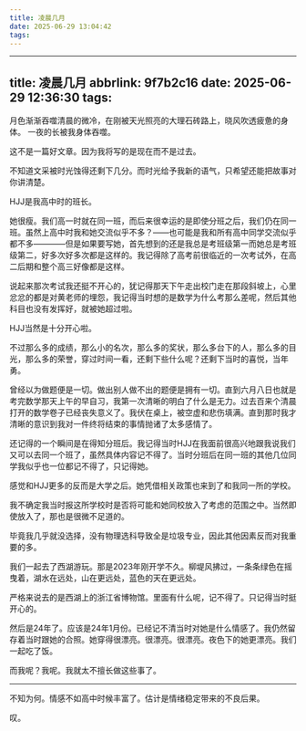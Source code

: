 ```yaml
---
title: 凌晨几月
date: 2025-06-29 13:04:42
tags:
---
```

---
title: 凌晨几月
abbrlink: 9f7b2c16
date: 2025-06-29 12:36:30
tags:
---

月色渐渐吞噬清晨的微冷，在刚被天光照亮的大理石砖路上，晓风吹透疲惫的身体。
一夜的长被我身体吞噬。

这不是一篇好文章。因为我将写的是现在而不是过去。

不知道文采被时光蚀得还剩下几分。而时光给予我新的语气，只希望还能把故事对你讲清楚。

HJJ是我高中时的班长。

她很瘦。我们高一时就在同一班，而后来很幸运的是即使分班之后，我们仍在同一班。虽然上高中时我和她交流似乎不多？——也可能是我和所有高中同学交流似乎都不多————但是如果要写她，首先想到的还是我总是考班级第一而她总是考班级第二，好多次好多次都是这样的。我记得除了高考前很临近的一次考试外，在高二后期和整个高三好像都是这样。

说起来那次考试我还挺不开心的，犹记得那天下午走出校门走在那段斜坡上，心里忿忿的都是对黄老师的埋怨，我记得当时想的是数学为什么考那么差呢，然后其他科目也没有发挥好，就被她超过啦。

HJJ当然是十分开心啦。

不过那么多的成绩，那么小的名次，那么多的奖状，那么多台下的人，那么多的目光，那么多的荣誉，穿过时间一看，还剩下些什么呢？还剩下当时的喜悦，当年勇。

曾经以为做题便是一切。做出别人做不出的题便是拥有一切。直到六月八日也就是考完数学那天上午的早自习，我第一次清晰的明白了什么是无力。过去百来个清晨打开的数学卷子已经丧失意义了。我伏在桌上，被空虚和悲伤填满。直到那时我才清晰的意识到我对一件终将结束的事情抛诸了太多感情了。

还记得的一个瞬间是在得知分班后。我记得当时HJJ在我面前很高兴地跟我说我们又可以去同一个班了，虽然具体内容记不得了。当时分班后在同一班的其他几位同学我似乎也一位都记不得了，只记得她。

感觉和HJJ更多的反而是大学之后。她凭借相关政策也来到了和我同一所的学校。

我不确定我当时报这所学校时是否将可能和她同校放入了考虑的范围之中。当然即使放入了，那也是很微不足道的。

毕竟我几乎就没选择，没有物理选科导致全是垃圾专业，因此其他因素反而对我重要的多。

我们一起去了西湖游玩。那是2023年刚开学不久。柳堤风拂过，一条条绿色在摇曳着，湖水在远处，山在更远处，蓝色的天在更远处。

严格来说去的是西湖上的浙江省博物馆。里面有什么呢，记不得了。只记得当时挺开心的。

然后是24年了。应该是24年1月份。已经记不清当时对她是什么情感了。我仍然留存着当时跟她的合照。她穿得很漂亮。很漂亮。很漂亮。夜色下的她更漂亮。我们一起吃了饭。

而我呢？我呢。我就太不擅长做这些事了。

---

不知为何。情感不如高中时候丰富了。估计是情绪稳定带来的不良后果。

叹。
